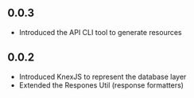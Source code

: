 ## 0.0.3

* Introduced the API CLI tool to generate resources

## 0.0.2

* Introduced KnexJS to represent the database layer
* Extended the Respones Util (response formatters)